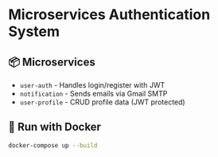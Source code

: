 # Microservices Authentication System

## 📦 Microservices

- `user-auth` - Handles login/register with JWT
- `notification` - Sends emails via Gmail SMTP
- `user-profile` - CRUD profile data (JWT protected)

## 🚀 Run with Docker

```bash
docker-compose up --build
```

<!-- Trigger CI build -->
